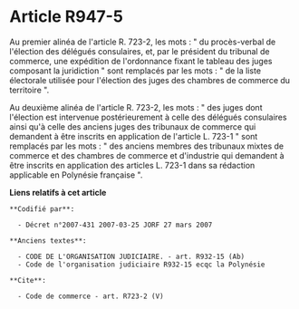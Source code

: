 # Article R947-5

Au premier alinéa de l'article R. 723-2, les mots : " du procès-verbal de l'élection des délégués consulaires, et, par le
président du tribunal de commerce, une expédition de l'ordonnance fixant le tableau des juges composant la juridiction " sont
remplacés par les mots : " de la liste électorale utilisée pour l'élection des juges des chambres de commerce du territoire
". 

Au deuxième alinéa de l'article R. 723-2, les mots : " des juges dont l'élection est intervenue postérieurement à celle des
délégués consulaires ainsi qu'à celle des anciens juges des tribunaux de commerce qui demandent à être inscrits en
application de l'article L. 723-1 " sont remplacés par les mots : " des anciens membres des tribunaux mixtes de commerce et
des chambres de commerce et d'industrie qui demandent à être inscrits en application des articles L. 723-1 dans sa rédaction
applicable en Polynésie française ".

**Liens relatifs à cet article**

	**Codifié par**:

	  - Décret n°2007-431 2007-03-25 JORF 27 mars 2007

	**Anciens textes**:

	  - CODE DE L'ORGANISATION JUDICIAIRE. - art. R932-15 (Ab)
	  - Code de l'organisation judiciaire R932-15 ecqc la Polynésie

	**Cite**:

	  - Code de commerce - art. R723-2 (V)
